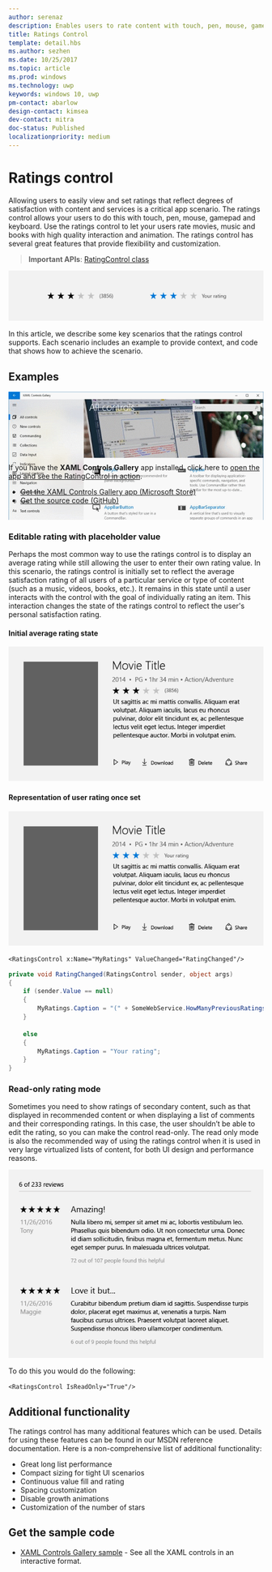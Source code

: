 ```yaml
---
author: serenaz
description: Enables users to rate content with touch, pen, mouse, gamepad and keyboard.
title: Ratings Control
template: detail.hbs
ms.author: sezhen
ms.date: 10/25/2017
ms.topic: article
ms.prod: windows
ms.technology: uwp
keywords: windows 10, uwp
pm-contact: abarlow
design-contact: kimsea
dev-contact: mitra
doc-status: Published
localizationpriority: medium
---
```


# Ratings control

Allowing users to easily view and set ratings that reflect degrees of satisfaction with content and services is a critical app scenario.  The ratings control allows your users to do this with touch, pen, mouse, gamepad and keyboard. Use the ratings control to let your users rate movies, music and books with high quality interaction and animation. The ratings control has several great features that provide flexibility and customization.

> **Important APIs**: [RatingControl class](https://docs.microsoft.com/uwp/api/windows.ui.xaml.controls.ratingcontrol)

![Example of Ratings Control](images/rating_rs2_doc_ratings_intro.png)

In this article, we describe some key scenarios that the ratings control supports. Each scenario includes an example to provide context, and code that shows how to achieve the scenario.

## Examples

<div style="overflow: hidden; margin: 0 -8px;">
    <div style="float: left; margin: 0 8px 16px; min-width: calc(25% - 16px); max-width: calc(100% - 16px); width: calc((580px - 100%) * 580);">
        <div style="height: 133px; width: 100%">
            <img src="images/xaml-controls-gallery.png" alt="XAML controls gallery"></img>
        </div>
    </div>
    <div style="float: left; margin: -22px 8px 16px; min-width: calc(75% - 16px); max-width: calc(100% - 16px); width: calc((580px - 100%) * 580);">
        <p>If you have the <strong style="font-weight: semi-bold">XAML Controls Gallery</strong> app installed, click here to <a href="xamlcontrolsgallery:/item/RatingControl">open the app and see the RatingControl in action</a>.</p>
        <ul>
        <li><a href="https://www.microsoft.com/store/productId/9MSVH128X2ZT">Get the XAML Controls Gallery app (Microsoft Store)</a></li>
        <li><a href="https://github.com/Microsoft/Windows-universal-samples/tree/master/Samples/XamlUIBasics">Get the source code (GitHub)</a></li>
        </ul>
    </div>
</div>

### Editable rating with placeholder value

Perhaps the most common way to use the ratings control is to display an average rating while still allowing the user to enter their own rating value. In this scenario, the ratings control is initially set to reflect the average satisfaction rating of all users of a particular service or type of content (such as a music, videos, books, etc.). It remains in this state until a user interacts with the control with the goal of individually rating an item. This interaction changes the state of the ratings control to reflect the user's personal satisfaction rating.

#### Initial average rating state
![Initial Average Rating State](images/rating_rs2_doc_movie_aggregate.png)

#### Representation of user rating once set

![Representation of User Rating Once Set](images/rating_rs2_doc_movie_user.png)

```XAML
<RatingsControl x:Name="MyRatings" ValueChanged="RatingChanged"/>
```

```csharp
private void RatingChanged(RatingsControl sender, object args)
{
    if (sender.Value == null)
    {
        MyRatings.Caption = "(" + SomeWebService.HowManyPreviousRatings() + ")";
    }

    else
    {
        MyRatings.Caption = "Your rating";
    }
}
```

### Read-only rating mode

Sometimes you need to show ratings of secondary content, such as that displayed in recommended content or when displaying a list of comments and their corresponding ratings. In this case, the user shouldn’t be able to edit the rating, so you can make the control read-only.
The read only mode is also the recommended way of using the ratings control when it is used in very large virtualized lists of content, for both UI design and performance reasons.


![Read-Only Long List](images/rating_rs2_doc_reviews.png)

To do this you would do the following:

```XAML
<RatingsControl IsReadOnly="True"/>
```

## Additional functionality

The ratings control has many additional features which can be used. Details for using these features can be found in our MSDN reference documentation.
Here is a non-comprehensive list of additional functionality:
-   Great long list performance
-   Compact sizing for tight UI scenarios
-   Continuous value fill and rating
-   Spacing customization
-   Disable growth animations
-   Customization of the number of stars

## Get the sample code

- [XAML Controls Gallery sample](https://github.com/Microsoft/Windows-universal-samples/tree/master/Samples/XamlUIBasics) - See all the XAML controls in an interactive format.